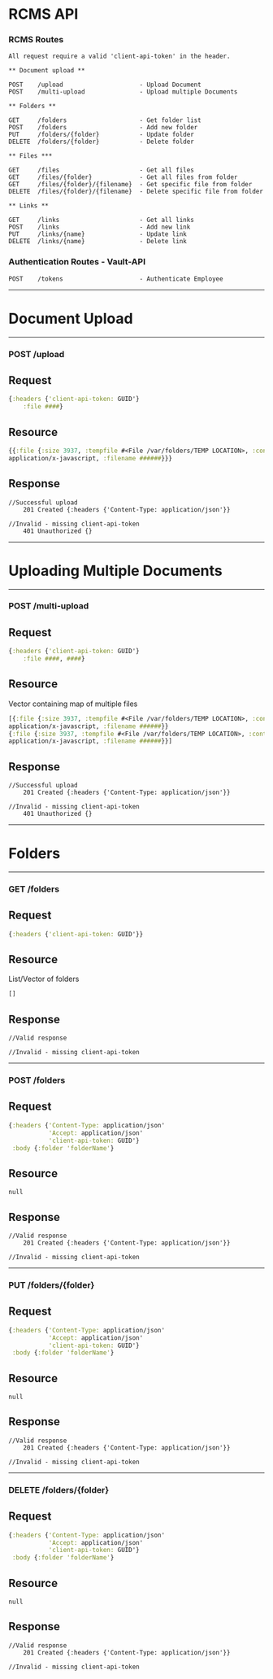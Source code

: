 # RCMS API
### RCMS Routes

	All request require a valid 'client-api-token' in the header.

	** Document upload **
	
	POST 	/upload 			        - Upload Document
	POST 	/multi-upload               - Upload multiple Documents
	
	** Folders **
	
	GET 	/folders			        - Get folder list
	POST    /folders			        - Add new folder
	PUT 	/folders/{folder}           - Update folder 
	DELETE  /folders/{folder}           - Delete folder
	
	** Files ***
	
	GET     /files                      - Get all files
	GET     /files/{folder}             - Get all files from folder
	GET     /files/{folder}/{filename}  - Get specific file from folder
	DELETE  /files/{folder}/{filename}  - Delete specific file from folder
	
	** Links **
	
	GET     /links                      - Get all links
	POST    /links                      - Add new link
	PUT     /links/{name}               - Update link
	DELETE  /links/{name}               - Delete link

### Authentication Routes - Vault-API

	POST 	/tokens 			        - Authenticate Employee	
---
# Document Upload
---
### POST /upload
## Request
```clojure
{:headers {'client-api-token: GUID'}
    :file ####}
```			   
## Resource
```clojure
{{:file {:size 3937, :tempfile #<File /var/folders/TEMP LOCATION>, :content-type
application/x-javascript, :filename ######}}}
```
## Response
	//Successful upload
		201 Created {:headers {'Content-Type: application/json'}}
	
	//Invalid - missing client-api-token
		401 Unauthorized {}
		
---
# Uploading Multiple Documents
---
### POST /multi-upload
## Request
```clojure
{:headers {'client-api-token: GUID'}
    :file ####, ####}
```
	
## Resource
Vector containing map of multiple files
```clojure
[{:file {:size 3937, :tempfile #<File /var/folders/TEMP LOCATION>, :content-type
application/x-javascript, :filename ######}}
{:file {:size 3937, :tempfile #<File /var/folders/TEMP LOCATION>, :content-type
application/x-javascript, :filename ######}}]
```

## Response
    //Successful upload
		201 Created {:headers {'Content-Type: application/json'}}
	
	//Invalid - missing client-api-token
		401 Unauthorized {}

---
# Folders
---
### GET /folders
## Request
```clojure
{:headers {'client-api-token: GUID'}}
```

## Resource
List/Vector of folders
```clojure
[]
```

## Response
    //Valid response
    
    //Invalid - missing client-api-token
    
---
### POST /folders
## Request
```clojure
{:headers {'Content-Type: application/json'
	       'Accept: application/json'
		   'client-api-token: GUID'}
 :body {:folder 'folderName'}
```

## Resource
    null

## Response
    //Valid response
        201 Created {:headers {'Content-Type: application/json'}}
    
    //Invalid - missing client-api-token
---
### PUT /folders/{folder}
## Request
```clojure
{:headers {'Content-Type: application/json'
	       'Accept: application/json'
		   'client-api-token: GUID'}
 :body {:folder 'folderName'}
```

## Resource
    null

## Response
    //Valid response
        201 Created {:headers {'Content-Type: application/json'}}
    
    //Invalid - missing client-api-token
---
### DELETE /folders/{folder}
## Request
```clojure
{:headers {'Content-Type: application/json'
	       'Accept: application/json'
		   'client-api-token: GUID'}
 :body {:folder 'folderName'}
```

## Resource
    null

## Response
    //Valid response
        201 Created {:headers {'Content-Type: application/json'}}
    
    //Invalid - missing client-api-token